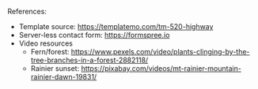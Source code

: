 References:
* Template source: https://templatemo.com/tm-520-highway
* Server-less contact form: https://formspree.io
* Video resources
  * Fern/forest: https://www.pexels.com/video/plants-clinging-by-the-tree-branches-in-a-forest-2882118/
  * Rainier sunset: https://pixabay.com/videos/mt-rainier-mountain-rainier-dawn-19831/
